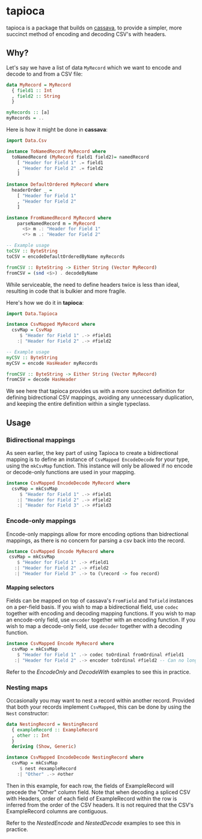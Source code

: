 # tapioca

tapioca is a package that builds on [cassava](http://hackage.haskell.org/package/cassava), to provide a simpler, more succinct method of encoding and decoding CSV's with headers.

## Why?
Let's say we have a list of data `MyRecord` which we want to encode and decode to and from a CSV file:

```haskell
data MyRecord = MyRecord
  { field1 :: Int
  , field2 :: String
  }

myRecords :: [a]
myRecords = ..
```

Here is how it might be done in **cassava**:

```haskell
import Data.Csv

instance ToNamedRecord MyRecord where
  toNamedRecord (MyRecord field1 field2)= namedRecord
    [ "Header for Field 1" .= field1
    , "Header for Field 2" .= field2
    ]

instance DefaultOrdered MyRecord where
  headerOrder _ =
    [ "Header for Field 1"
    , "Header for Field 2"
    ]

instance FromNamedRecord MyRecord where
    parseNamedRecord m = MyRecord
      <$> m .: "Header for Field 1"
      <*> m .: "Header for Field 2"

-- Example usage
toCSV :: ByteString
toCSV = encodeDefaultOrderedByName myRecords

fromCSV :: ByteString -> Either String (Vector MyRecord)
fromCSV = (snd <$>) . decodeByName
```

While serviceable, the need to define headers twice is less than ideal, resulting in code that is bulkier and more fragile.

Here's how we do it in **tapioca**:

```haskell
import Data.Tapioca

instance CsvMapped MyRecord where
  csvMap = CsvMap
     $ "Header for Field 1" .-> #field1
    :| "Header for Field 2" .-> #field2

-- Example usage
myCSV :: ByteString
myCSV = encode HasHeader myRecords

fromCSV :: ByteString -> Either String (Vector MyRecord)
fromCSV = decode HasHeader
```

We see here that tapioca provides us with a more succinct definition for defining bidrectional CSV mappings, avoiding any unnecessary duplication, and keeping the entire definition within a single typeclass.

## Usage
### Bidirectional mappings
As seen earlier, the key part of using Tapioca to create a bidirectional mapping is to define an instance of `CsvMapped EncodeDecode` for your type, using the `mkCsvMap` function. This instance will only be allowed if no encode or decode-only functions are used in your mapping.

```haskell
instance CsvMapped EncodeDecode MyRecord where
  csvMap = mkCsvMap
     $ "Header for Field 1" .-> #field1
    :| "Header for Field 2" .-> #field2
    :| "Header for Field 3" .-> #field3

```

### Encode-only mappings
Encode-only mappings allow for more encoding options than bidrectional mappings, as there is no concern for parsing a csv back into the record.

```haskell
instance CsvMapped Encode MyRecord where
 csvMap = mkCsvMap
    $ "Header for Field 1" .-> #field1
   :| "Header for Field 2" .-> #field2
   :| "Header for Field 3" .-> to (\record -> foo record)
```

#### Mapping selectors
Fields can be mapped on top of cassava's `FromField` and `ToField` instances on a per-field basis.
If you wish to map a bidirectional field, use `codec` together with encoding and decoding mapping functions.
If you wish to map an encode-only field, use `encoder` together with an encoding function.
If you wish to map a decode-only field, use `decoder` together with a decoding function.

```haskell
instance CsvMapped Encode MyRecord where
  csvMap = mkCsvMap
    $ "Header for Field 1" .-> codec toOrdinal fromOrdinal #field1
   :| "Header for Field 2" .-> encoder toOrdinal #field2 -- Can no longer have a bidirectional mapping

```
Refer to the *EncodeOnly* and *DecodeWith* examples to see this in practice.

### Nesting maps
Occasionally you may want to nest a record within another record. Provided that both your records implement `CsvMapped`, this can be done by using the `Nest` constructor:

```haskell
data NestingRecord = NestingRecord
  { exampleRecord :: ExampleRecord
  , other :: Int
  }
  deriving (Show, Generic)

instance CsvMapped EncodeDecode NestingRecord where
  csvMap = mkCsvMap
     $ nest #exampleRecord
    :| "Other" .-> #other

```
Then in this example, for each row, the fields of ExampleRecord will precede the "Other" column field.
Note that when decoding a spliced CSV with Headers, order of each field of ExampleRecord within the row is inferred from the order of the CSV headers.
It is not required that the CSV's ExampleRecord columns are contiguous.

Refer to the *NestedEncode* and *NestedDecode* examples to see this in practice.
